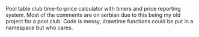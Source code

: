 Pool table club time-to-price calculator with timers and price reporting system.
Most of the comments are on serbian due to this being my old project for a 
pool club. Code is messy, drawtime functions could be put in a namespace but who cares.